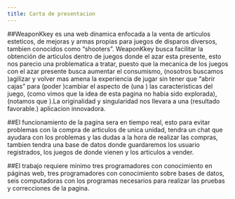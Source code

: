 ```yaml
---
title: Carta de presentacion
---
```


##WeaponKkey es una web dinamica enfocada a la venta de artículos esteticos, de mejoras y armas propias para juegos de disparos diversos, tambien conocidos como “shooters”. WeaponKkey busca facilitar la obtención de articulos dentro de juegos donde el azar esta presente, esto nos parecio una problematica a tratar, puesto que la mecanica de los juegos con el azar presente busca aumentar el consumismo, (nosotros buscamos )agilizar y volver mas amena la experiencia de jugar sin tener que “abrir cajas” para (poder )cambiar el aspecto de (una ) las caracteristicas del juego, (como vimos que la idea de esta pagina no habia sido explorada), (notamos que ).La originalidad y singularidad nos llevara a una (resultado favorable.) aplicacion innovadora.

##El funcionamiento de la pagina sera en tiempo real, esto para evitar problemas con la compra de articulos de unica unidad, tendra un chat que ayudara con los problemas y las dudas a la hora de realizar las compras, tambien tendra una base de datos donde guardaremos los usuario registrados, los juegos de donde vienen y los articulos a vender.

##El trabajo requiere minimo tres programadores con conocimiento en páginas web, tres  programadores con conocimiento sobre bases de datos, seis computadoras con los programas necesarios para realizar las pruebas y correcciones de la pagina.
